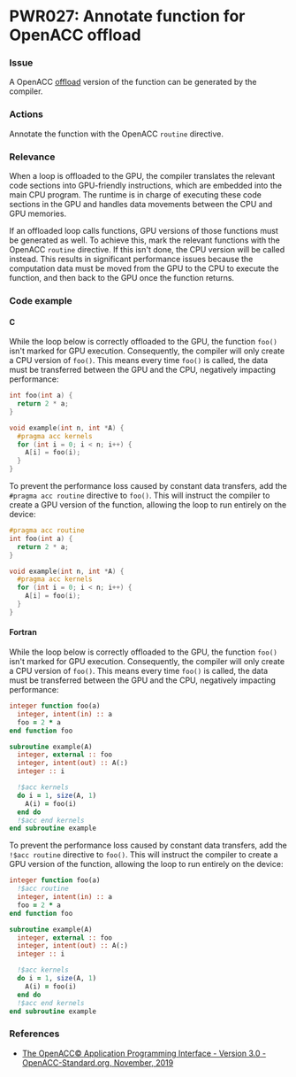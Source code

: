 # PWR027: Annotate function for OpenACC offload

### Issue

A OpenACC [offload](../../Glossary/Offloading.md) version of the function can be
generated by the compiler.

### Actions

Annotate the function with the OpenACC `routine` directive.

### Relevance

When a loop is offloaded to the GPU, the compiler translates the relevant code
sections into GPU-friendly instructions, which are embedded into the main CPU
program. The runtime is in charge of executing these code sections in the GPU
and handles data movements between the CPU and GPU memories.

If an offloaded loop calls functions, GPU versions of those functions must be
generated as well. To achieve this, mark the relevant functions with the
OpenACC `routine` directive. If this isn't done, the CPU version will be called
instead. This results in significant performance issues because the computation
data must be moved from the GPU to the CPU to execute the function, and then
back to the GPU once the function returns.

### Code example

#### C

While the loop below is correctly offloaded to the GPU, the function `foo()`
isn't marked for GPU execution. Consequently, the compiler will only create a
CPU version of `foo()`. This means every time `foo()` is called, the data must
be transferred between the GPU and the CPU, negatively impacting performance:

```c
int foo(int a) {
  return 2 * a;
}

void example(int n, int *A) {
  #pragma acc kernels
  for (int i = 0; i < n; i++) {
    A[i] = foo(i);
  }
}
```

To prevent the performance loss caused by constant data transfers, add the
`#pragma acc routine` directive to `foo()`. This will instruct the compiler to
create a GPU version of the function, allowing the loop to run entirely on the
device:

```c
#pragma acc routine
int foo(int a) {
  return 2 * a;
}

void example(int n, int *A) {
  #pragma acc kernels
  for (int i = 0; i < n; i++) {
    A[i] = foo(i);
  }
}
```

#### Fortran

While the loop below is correctly offloaded to the GPU, the function `foo()`
isn't marked for GPU execution. Consequently, the compiler will only create a
CPU version of `foo()`. This means every time `foo()` is called, the data must
be transferred between the GPU and the CPU, negatively impacting performance:

```f90
integer function foo(a)
  integer, intent(in) :: a
  foo = 2 * a
end function foo

subroutine example(A)
  integer, external :: foo
  integer, intent(out) :: A(:)
  integer :: i

  !$acc kernels
  do i = 1, size(A, 1)
    A(i) = foo(i)
  end do
  !$acc end kernels
end subroutine example
```

To prevent the performance loss caused by constant data transfers, add the
`!$acc routine` directive to `foo()`. This will instruct the compiler to create
a GPU version of the function, allowing the loop to run entirely on the device:

```f90
integer function foo(a)
  !$acc routine
  integer, intent(in) :: a
  foo = 2 * a
end function foo

subroutine example(A)
  integer, external :: foo
  integer, intent(out) :: A(:)
  integer :: i

  !$acc kernels
  do i = 1, size(A, 1)
    A(i) = foo(i)
  end do
  !$acc end kernels
end subroutine example
```

### References

* [The OpenACC© Application Programming Interface - Version 3.0 - OpenACC-Standard.org, November, 2019](https://www.openacc.org/sites/default/files/inline-images/Specification/OpenACC.3.0.pdf)

